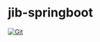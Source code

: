# jib-springboot

[![Git](https://app.soluble.cloud/api/v1/public/badges/f42a52ff-4713-4b47-bd72-8c0d85d8d00a.svg?orgId=358302604202)](https://app.soluble.cloud/repos/details/github.com/vandrucha77/jib-springboot?orgId=358302604202)  

